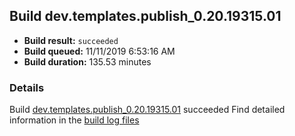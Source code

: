 ## Build dev.templates.publish_0.20.19315.01
- **Build result:** `succeeded`
- **Build queued:** 11/11/2019 6:53:16 AM
- **Build duration:** 135.53 minutes
### Details
Build [dev.templates.publish_0.20.19315.01](https://winappstudio.visualstudio.com/web/build.aspx?pcguid=a4ef43be-68ce-4195-a619-079b4d9834c2&builduri=vstfs%3a%2f%2f%2fBuild%2fBuild%2f31808) succeeded
Find detailed information in the [build log files]()
